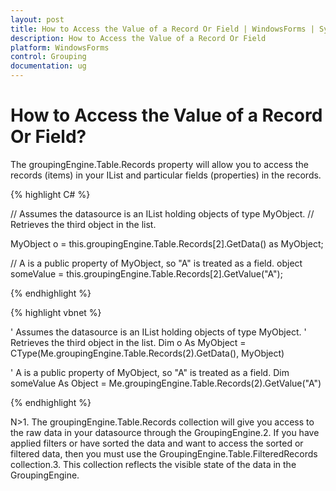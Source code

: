```yaml
---
layout: post
title: How to Access the Value of a Record Or Field | WindowsForms | Syncfusion
description: How to Access the Value of a Record Or Field
platform: WindowsForms
control: Grouping
documentation: ug
---
```




# How to Access the Value of a Record Or Field?

The groupingEngine.Table.Records property will allow you to access the records (items) in your IList and particular fields (properties) in the records.

{% highlight C# %}

// Assumes the datasource is an IList holding objects of type MyObject.
// Retrieves the third object in the list.

MyObject o = this.groupingEngine.Table.Records[2].GetData() as MyObject;
 
// A is a public property of MyObject, so "A" is treated as a field.
object someValue = this.groupingEngine.Table.Records[2].GetValue("A");

{% endhighlight %}

{% highlight vbnet %}
 
' Assumes the datasource is an IList holding objects of type MyObject.
' Retrieves the third object in the list.
Dim o As MyObject = CType(Me.groupingEngine.Table.Records(2).GetData(), MyObject)
 
' A is a public property of MyObject, so "A" is treated as a field.
Dim someValue As Object = Me.groupingEngine.Table.Records(2).GetValue("A")

{% endhighlight %}

N>1. The groupingEngine.Table.Records collection will give you access to the raw data in your datasource through the GroupingEngine.2. If you have applied filters or have sorted the data and want to access the sorted or filtered data, then you must use the GroupingEngine.Table.FilteredRecords collection.3. This collection reflects the visible state of the data in the GroupingEngine.


